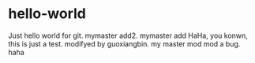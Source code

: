 # hello-world
Just hello world for git.
mymaster add2.
mymaster add
HaHa, you konwn, this is just a test.
modifyed by guoxiangbin. my master mod
mod a bug.
haha
